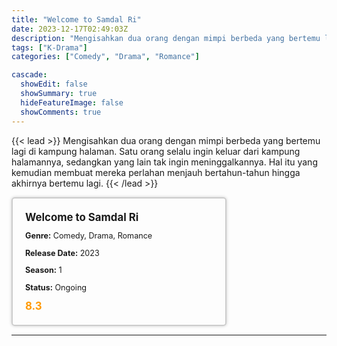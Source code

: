 ```yaml
---
title: "Welcome to Samdal Ri"
date: 2023-12-17T02:49:03Z
description: "Mengisahkan dua orang dengan mimpi berbeda yang bertemu lagi di kampung halaman. Satu orang selalu ingin keluar dari kampung halamannya, sedangkan yang lain tak ingin meninggalkannya. Hal itu yang kemudian membuat mereka perlahan menjauh bertahun-tahun hingga akhirnya bertemu lagi."
tags: ["K-Drama"]
categories: ["Comedy", "Drama", "Romance"]

cascade:
  showEdit: false
  showSummary: true
  hideFeatureImage: false
  showComments: true
---
```


{{< lead >}}
Mengisahkan dua orang dengan mimpi berbeda yang bertemu lagi di kampung halaman. Satu orang selalu ingin keluar dari kampung halamannya, sedangkan yang lain tak ingin meninggalkannya. Hal itu yang kemudian membuat mereka perlahan menjauh bertahun-tahun hingga akhirnya bertemu lagi.
{{< /lead >}}

<style>

/* CSS for the movie information box */
        .movie-box {
            width: 300px;
            padding: 20px;
            border: 2px solid #ccc; /* Border added */
            border-radius: 5px;
            box-shadow: 0 0 5px rgba(0, 0, 0, 0.2);
        }

        /* CSS for movie title */
        .movie-title {
            font-size: 1.2em;
            font-weight: bold;
            margin-bottom: 10px;
        }

        /* CSS for movie details */
        .movie-details {
            font-size: 0.9em;
            margin-bottom: 10px;
        }

        /* CSS for movie rating */
        .movie-rating {
            font-size: 1.2em;
            font-weight: bold;
            color: #ff9900; /* IMDb's rating color */
        }
</style>

 <div class="movie-box">
        <div class="movie-title">Welcome to Samdal Ri</div>
        <div class="movie-details">
            <p><strong>Genre:</strong> Comedy, Drama, Romance</p>
            <p><strong>Release Date:</strong> 2023</p>
            <p><strong>Season:</strong> 1</p>
            <p><strong>Status:</strong> Ongoing</p>
        </div>
        <div class="movie-rating">8.3</div>
    </div>

---
